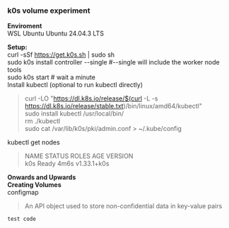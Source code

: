 ### k0s volume experiment
**Enviroment**  
WSL Ubuntu Ubuntu 24.04.3 LTS  
  
**Setup:**  
curl -sSf https://get.k0s.sh | sudo sh  
sudo k0s install controller --single #--single will include the worker node tools  
sudo k0s start # wait a minute  
Install kubectl (optional to run kubectl directly)  
>curl -LO "https://dl.k8s.io/release/$(curl -L -s https://dl.k8s.io/release/stable.txt)/bin/linux/amd64/kubectl"  
>sudo install kubectl /usr/local/bin/  
>rm ./kubectl  
>sudo cat /var/lib/k0s/pki/admin.conf > ~/.kube/config  

kubectl get nodes  
>NAME   STATUS   ROLES    AGE    VERSION  
>k0s    Ready    <none>   4m6s   v1.33.1+k0s  

**Onwards and Upwards**  
**Creating Volumes**  
configmap
> An API object used to store non-confidential data in key-value pairs

```
test code
```
